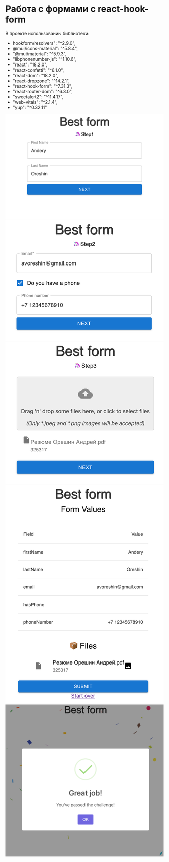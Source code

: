 # Работа с формами с react-hook-form

В проекте использованиы библиотеки:

* hookform/resolvers": "^2.9.0",
* @mui/icons-material": "^5.8.4",
* "@mui/material": "^5.9.3",
* "libphonenumber-js": "^1.10.6",
* "react": "18.2.0",
* "react-confetti": "^6.1.0",
* "react-dom": "18.2.0",
* "react-dropzone": "^14.2.1",
* "react-hook-form": "^7.31.3",
* "react-router-dom": "^6.3.0",
* "sweetalert2": "^11.4.17",
* "web-vitals": "^2.1.4",
* "yup": "^0.32.11"

![](./images/1.png)
![](./images/2.png)
![](./images/3.png)
![](./images/4.png)
![](./images/5.png)